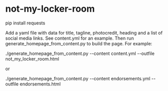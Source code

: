 # not-my-locker-room

pip install requests

Add a yaml file with data for title, tagline, photocredit, heading and a list of
social media links. See content.yml for an example. Then run
generate_homepage_from_content.py to build the page. For example:


./generate_homepage_from_content.py --content content.yml --outfile not_my_locker_room.html

or

./generate_homepage_from_content.py --content endorsements.yml --outfile
endorsements.html
